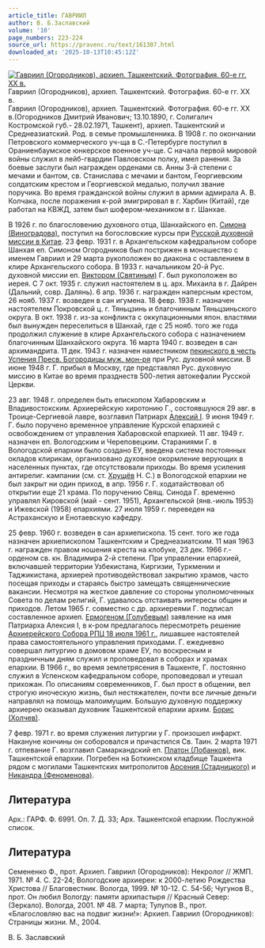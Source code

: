 ```yaml
---
article_title: ГАВРИИЛ
author: В. Б.Заславский
volume: '10'
page_numbers: 223-224
source_url: https://pravenc.ru/text/161307.html
downloaded_at: '2025-10-13T10:45:12Z'
---
```


[![Гавриил (Огородников), архиеп. Ташкентский. Фотография. 60-е гг. ХХ в.](https://pravenc.ru/data/828/466/1234/i200.jpg "Кликните для увеличения картинки")](https://pravenc.ru/data/828/466/1234/i400.jpg)Гавриил (Огородников), архиеп. Ташкентский. Фотография. 60-е гг. ХХ в.  
Гавриил (Огородников), архиеп. Ташкентский. Фотография. 60-е гг. ХХ в.(Огородников Дмитрий Иванович; 13.10.1890, г. Солигалич Костромской губ.- 28.02.1971, Ташкент), архиеп. Ташкентский и Среднеазиатский. Род. в семье промышленника. В 1908 г. по окончании Петровского коммерческого уч-ща в С.-Петербурге поступил в Ораниенбаумское юнкерское военное уч-ще. С начала первой мировой войны служил в лейб-гвардии Павловском полку, имел ранения. За боевые заслуги был награжден орденами св. Анны 3-й степени с мечами и бантом, св. Станислава с мечами и бантом, Георгиевским солдатским крестом и Георгиевской медалью, получил звание поручика. Во время гражданской войны служил в армии адмирала А. В. Колчака, после поражения к-рой эмигрировал в г. Харбин (Китай), где работал на КВЖД, затем был шофером-механиком в г. Шанхае.

В 1926 г. по благословению духовного отца, Шанхайского еп. [Симона (Виноградова)](<https://pravenc.ru/text/Симона (Виноградова).html>), поступил на богословские курсы при [Русской духовной миссии в Китае](<https://pravenc.ru/text/Русской духовной миссии в Китае.html>). 23 февр. 1931 г. в Архангельском кафедральном соборе Шанхая еп. Симоном Огородников был пострижен в монашество с именем Гавриил и 29 марта рукоположен во диакона с оставлением в клире Архангельского собора. В 1933 г. начальником 20-й Рус. духовной миссии еп. [Виктором (Святиным)](<https://pravenc.ru/text/Виктором (Святиным).html>) Г. был рукоположен во иерея. С 7 окт. 1935 г. служил настоятелем в ц. арх. Михаила в г. Дайрен (Дальний, совр. Далянь). 6 апр. 1936 г. награжден наперсным крестом, 26 нояб. 1937 г. возведен в сан игумена. 18 февр. 1938 г. назначен настоятелем Покровской ц. г. Тяньцзинь и благочинным Тяньцзиньского округа. В окт. 1938 г. из-за конфликта с оккупационными япон. властями был вынужден переселиться в Шанхай, где с 25 нояб. того же года продолжил служение в клире Архангельского собора с назначением благочинным Шанхайского округа. 16 марта 1940 г. возведен в сан архимандрита. 11 дек. 1943 г. назначен наместником [пекинского в честь Успения Пресв. Богородицы муж. мон-ря](<https://pravenc.ru/text/пекинского в честь Успения Пресв  Богородицы муж  мон-ря.html>) при Рус. духовной миссии. В июне 1948 г. Г. прибыл в Москву, где представлял Рус. духовную миссию в Китае во время празднеств 500-летия автокефалии Русской Церкви.

23 авг. 1948 г. определен быть епископом Хабаровским и Владивостокским. Архиерейскую хиротонию Г., состоявшуюся 29 авг. в Троице-Сергиевой лавре, возглавил Патриарх [Алексий I](<https://pravenc.ru/text/Алексий I.html>). 9 июня 1949 г. Г. было поручено временное управление Курской епархией с освобождением от управления Хабаровской епархией. 11 авг. 1949 г. назначен еп. Вологодским и Череповецким. Стараниями Г. в Вологодской епархии было создано ЕУ, введена система постоянных окладов клирикам, организовано духовное окормление верующих в населенных пунктах, где отсутствовали приходы. Во время усиления антирелиг. кампании (см. ст. [Хрущёв](https://pravenc.ru/text/Хрущёв.html) Н. С.) в Вологодской епархии не был закрыт ни один приход, в апр. 1956 г. Г. ходатайствовал об открытии еще 21 храма. По поручению Свящ. Синода Г. временно управлял Кировской (май - сент. 1951), Архангельской (янв.-июль 1953) и Ижевской (1958) епархиями. 27 июля 1959 г. переведен на Астраханскую и Енотаевскую кафедру.

25 февр. 1960 г. возведен в сан архиепископа. 15 сент. того же года назначен архиепископом Ташкентским и Среднеазиатским. 11 мая 1963 г. награжден правом ношения креста на клобуке, 23 дек. 1966 г.- орденом св. кн. Владимира 2-й степени. При управлении епархией, включавшей территории Узбекистана, Киргизии, Туркмении и Таджикистана, архиерей противодействовал закрытию храмов, часто посещая приходы и стараясь быстро замещать священнические вакансии. Несмотря на жесткое давление со стороны уполномоченных Совета по делам религий, Г. удавалось отстаивать интересы общин и приходов. Летом 1965 г. совместно с др. архиереями Г. подписал составленное архиеп. [Ермогеном (Голубевым)](<https://pravenc.ru/text/Ермогеном (Голубевым).html>) заявление на имя Патриарха Алексия I, в к-ром предлагалось пересмотреть решение [Архиерейского Собора РПЦ 18 июля 1961 г.](<https://pravenc.ru/text/Архиерейского Собора РПЦ 18 июля 1961 г .html>), лишавшее настоятелей права самостоятельного управления приходами. Г. ежедневно совершал литургию в домовом храме ЕУ, по воскресным и праздничным дням служил и проповедовал в соборах и храмах епархии. В 1966 г., во время землетрясения в Ташкенте, Г. постоянно служил в Успенском кафедральном соборе, проповедовал и утешал прихожан. По описаниям современников, Г. был прост в общении, вел строгую иноческую жизнь, был нестяжателен, почти все личные деньги направлял на помощь малоимущим. Большую духовную поддержку архиерею оказывал духовник Ташкентской епархии архим. [Борис (Холчев)](<https://pravenc.ru/text/Борис (Холчев).html>).

7 февр. 1971 г. во время служения литургии у Г. произошел инфаркт. Накануне кончины он соборовался и причастился Св. Таин. 2 марта 1971 г. отпевание Г. возглавил Самаркандский еп. [Платон (Лобанков)](<https://pravenc.ru/text/Платон (Лобанков).html>), вик. Ташкентской епархии. Погребен на Боткинском кладбище Ташкента рядом с могилами Ташкентских митрополитов [Арсения (Стадницкого)](<https://pravenc.ru/text/Арсения (Стадницкого).html>) и [Никандра (Феноменова)](<https://pravenc.ru/text/Никандра (Феноменова).html>).

## Литература

Арх.: ГАРФ. Ф. 6991. Оп. 7. Д. 33; Арх. Ташкентской епархии. Послужной список.

## Литература

Семененко Ф., прот. Архиеп. Гавриил (Огородников): Некролог // ЖМП. 1971. № 4. С. 22-24; Вологодские архиереи: к 2000-летию Рождества Христова // Благовестник. Вологда, 1999. № 10-12. С. 54-56; Чугунов В., прот. Он любил Вологду: памяти архипастыря // Красный Север: (Зеркало). Вологда, 2001. № 48. 7 марта; Тулупов В., прот. «Благословляю вас на подвиг жизни!»: Архиеп. Гавриил (Огородников): Страницы жизни. М., 2004.

В. Б.  Заславский
